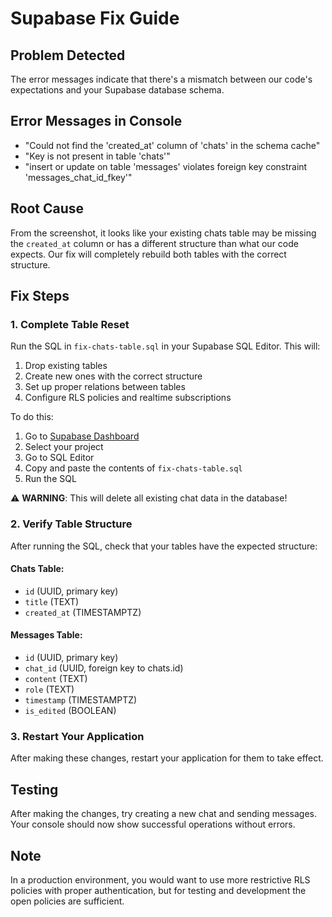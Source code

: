 # Supabase Fix Guide

## Problem Detected
The error messages indicate that there's a mismatch between our code's expectations and your Supabase database schema.

## Error Messages in Console
- "Could not find the 'created_at' column of 'chats' in the schema cache"
- "Key is not present in table 'chats'"
- "insert or update on table 'messages' violates foreign key constraint 'messages_chat_id_fkey'"

## Root Cause
From the screenshot, it looks like your existing chats table may be missing the `created_at` column or has a different structure than what our code expects. Our fix will completely rebuild both tables with the correct structure.

## Fix Steps

### 1. Complete Table Reset
Run the SQL in `fix-chats-table.sql` in your Supabase SQL Editor. This will:
1. Drop existing tables
2. Create new ones with the correct structure
3. Set up proper relations between tables
4. Configure RLS policies and realtime subscriptions

To do this:
1. Go to [Supabase Dashboard](https://app.supabase.io/)
2. Select your project
3. Go to SQL Editor
4. Copy and paste the contents of `fix-chats-table.sql`
5. Run the SQL

⚠️ **WARNING**: This will delete all existing chat data in the database!

### 2. Verify Table Structure
After running the SQL, check that your tables have the expected structure:

#### Chats Table:
- `id` (UUID, primary key)
- `title` (TEXT)
- `created_at` (TIMESTAMPTZ)

#### Messages Table: 
- `id` (UUID, primary key)
- `chat_id` (UUID, foreign key to chats.id)
- `content` (TEXT)
- `role` (TEXT)
- `timestamp` (TIMESTAMPTZ)
- `is_edited` (BOOLEAN)

### 3. Restart Your Application
After making these changes, restart your application for them to take effect.

## Testing
After making the changes, try creating a new chat and sending messages. Your console should now show successful operations without errors.

## Note
In a production environment, you would want to use more restrictive RLS policies with proper authentication, but for testing and development the open policies are sufficient. 